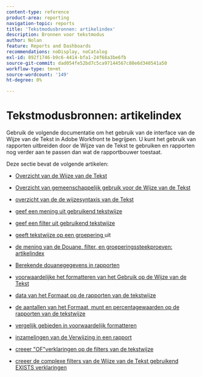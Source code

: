 ```yaml
---
content-type: reference
product-area: reporting
navigation-topic: reports
title: 'Tekstmodusbronnen: artikelindex'
description: Bronnen voor tekstmodus
author: Nolan
feature: Reports and Dashboards
recommendations: noDisplay, noCatalog
exl-id: 892f1746-b9c6-4414-bfa1-24f68a3be6fb
source-git-commit: dad054fe52bd7c5ca97144567c80e6d340541a50
workflow-type: tm+mt
source-wordcount: '149'
ht-degree: 0%

---
```


# Tekstmodusbronnen: artikelindex

<!-- Audited: 12/2023 -->

<!--
<p data-mc-conditions="QuicksilverOrClassic.Draft mode">(NOTE: Alina: This is the section article with links to all other articles in this section)</p>
-->

Gebruik de volgende documentatie om het gebruik van de interface van de Wijze van de Tekst in Adobe Workfront te begrijpen. U kunt het gebruik van rapporten uitbreiden door de Wijze van de Tekst te gebruiken en rapporten nog verder aan te passen dan wat de rapportbouwer toestaat.

Deze sectie bevat de volgende artikelen:

* [ Overzicht van de Wijze van de Tekst ](../../../reports-and-dashboards/reports/text-mode/understand-text-mode.md)
* [ Overzicht van gemeenschappelijk gebruik voor de Wijze van de Tekst ](../../../reports-and-dashboards/reports/text-mode/understand-common-uses-text-mode.md)
* [ overzicht van de de wijzesyntaxis van de Tekst ](../../../reports-and-dashboards/reports/text-mode/text-mode-syntax-overview.md)
* [ geef een mening uit gebruikend tekstwijze ](../../../reports-and-dashboards/reports/text-mode/edit-text-mode-in-view.md)
* [ geef een filter uit gebruikend tekstwijze ](../../../reports-and-dashboards/reports/text-mode/edit-text-mode-in-filter.md)
* [ geeft tekstwijze op een groepering ](../../../reports-and-dashboards/reports/text-mode/edit-text-mode-in-grouping.md) uit
* [ de mening van de Douane, filter, en groeperingssteekproeven: artikelindex ](../../../reports-and-dashboards/reports/custom-view-filter-grouping-samples/custom-view-filter-grouping-samples.md)

  <!--
  <MadCap:conditionalText data-mc-conditions="QuicksilverOrClassic.Draft mode">
  (NOTE: this is linked here although from another section)
  </MadCap:conditionalText>
  -->

* [ Berekende douanegegevens in rapporten ](../../../reports-and-dashboards/reports/calc-cstm-data-reports/calculated-custom-data-reports.md)

  <!--
  <MadCap:conditionalText data-mc-conditions="QuicksilverOrClassic.Draft mode">
  (NOTE: this is linked here although from another section)
  </MadCap:conditionalText>
  -->

* [ voorwaardelijke het formatteren van het Gebruik op de Wijze van de Tekst ](../../../reports-and-dashboards/reports/text-mode/use-conditional-formatting-text-mode.md)
* [ data van het Formaat op de rapporten van de tekstwijze ](../../../reports-and-dashboards/reports/text-mode/format-dates-in-text-mode-reports.md)
* [ de aantallen van het Formaat, munt en percentagewaarden op de rapporten van de tekstwijze ](../../../reports-and-dashboards/reports/text-mode/format-numbers-in-text-mode-reports.md)
* [ vergelijk gebieden in voorwaardelijk formatteren ](../../../reports-and-dashboards/reports/text-mode/compare-fields-conditional-formatting.md)
* [ inzamelingen van de Verwijzing in een rapport ](../../../reports-and-dashboards/reports/text-mode/reference-collections-report.md)
* [ creeer &quot;OF&quot;verklaringen op de filters van de tekstwijze ](../../../reports-and-dashboards/reports/text-mode/create-or-statements-in-filters-text-mode.md)
* [ creeer de complexe filters van de Wijze van de Tekst gebruikend EXISTS verklaringen ](../../../reports-and-dashboards/reports/text-mode/create-complex-text-mode-filters-using-exists-statements.md)
  <!--outdated link: * [Basic Report Creation Program for the new Workfront experience](https://one.workfront.com/s/basic-report-creation-program)-->
